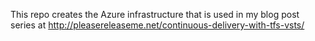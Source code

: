 This repo creates the Azure infrastructure that is used in my blog post series at http://pleasereleaseme.net/continuous-delivery-with-tfs-vsts/
